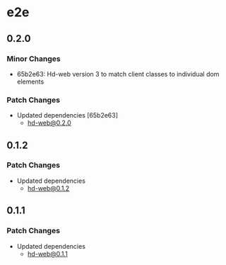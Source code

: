 # e2e

## 0.2.0

### Minor Changes

- 65b2e63: Hd-web version 3 to match client classes to individual dom elements

### Patch Changes

- Updated dependencies [65b2e63]
  - hd-web@0.2.0

## 0.1.2

### Patch Changes

- Updated dependencies
  - hd-web@0.1.2

## 0.1.1

### Patch Changes

- Updated dependencies
  - hd-web@0.1.1
